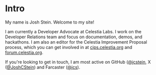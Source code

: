 # Intro

My name is Josh Stein. Welcome to my site!

I am currently a Developer Advocate at Celestia Labs. I work on the Developer Relations team and focus on documentation, demos, and hackathons. I am also an editor for the Celestia Improvement Proposal process, which you can get involved in at [cips.celestia.org](https://cips.celestia.org) and [forum.celestia.org](https://forum.celestia.org).

If you're looking to get in touch, I am most active on GitHub ([@jcstein](https://github.com/jcstein), X ([@JoshCStein](https://x.com/JoshCStein)) and Farcaster ([@jcs](https://warpcast.com/jcs)).

<!-- ![docs](/img/docs.webp) -->
